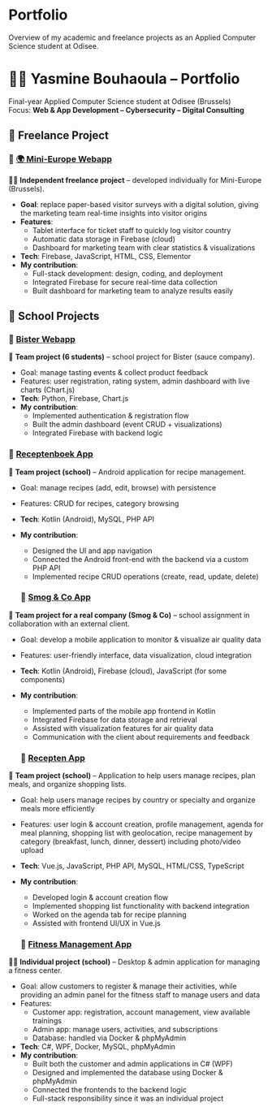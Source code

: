 # Portfolio
Overview of my academic and freelance projects as an Applied Computer Science student at Odisee.


# 👩‍💻 Yasmine Bouhaoula – Portfolio  

Final-year Applied Computer Science student at Odisee (Brussels)  
Focus: **Web & App Development – Cybersecurity – Digital Consulting**  

## 💼 Freelance Project

### 🔹 [🌍 Mini-Europe Webapp](https://github.com/yasmiine19/mini-europe-webapp)  
👩‍💻 **Independent freelance project** – developed individually for Mini-Europe (Brussels).  
- **Goal**: replace paper-based visitor surveys with a digital solution, giving the marketing team real-time insights into visitor origins  
- **Features**:  
  - Tablet interface for ticket staff to quickly log visitor country  
  - Automatic data storage in Firebase (cloud)  
  - Dashboard for marketing team with clear statistics & visualizations  
- **Tech**: Firebase, JavaScript, HTML, CSS, Elementor  
- **My contribution**:  
  - Full-stack development: design, coding, and deployment  
  - Integrated Firebase for secure real-time data collection  
  - Built dashboard for marketing team to analyze results easily  


## 🚀 School Projects  

### 🔹 [Bister Webapp](https://github.com/yasmiine19/Bister-Tasting-webapp)  
👥 **Team project (6 students)** – school project for Bister (sauce company).  
- Goal: manage tasting events & collect product feedback  
- Features: user registration, rating system, admin dashboard with live charts (Chart.js)  
- **Tech**: Python, Firebase, Chart.js  
- **My contribution**:  
  - Implemented authentication & registration flow  
  - Built the admin dashboard (event CRUD + visualizations)  
  - Integrated Firebase with backend logic
    

### 🔹 [Receptenboek App](https://github.com/yasmiine19/Receptenboek-kotlin-app)  
👥 **Team project (school)** – Android application for recipe management.  
- Goal: manage recipes (add, edit, browse) with persistence  
- Features: CRUD for recipes, category browsing  
- **Tech**: Kotlin (Android), MySQL, PHP API  
- **My contribution**:  
  - Designed the UI and app navigation  
  - Connected the Android front-end with the backend via a custom PHP API  
  - Implemented recipe CRUD operations (create, read, update, delete)
 

  ### 🔹 [Smog & Co App](https://github.com/yasmiine19/Smog-Co-project)  
👥 **Team project for a real company (Smog & Co)** – school assignment in collaboration with an external client.  
- Goal: develop a mobile application to monitor & visualize air quality data  
- Features: user-friendly interface, data visualization, cloud integration  
- **Tech**: Kotlin (Android), Firebase (cloud), JavaScript (for some components)  
- **My contribution**:  
  - Implemented parts of the mobile app frontend in Kotlin  
  - Integrated Firebase for data storage and retrieval  
  - Assisted with visualization features for air quality data  
  - Communication with the client about requirements and feedback


  ### 🔹 [Recepten App](#)  
👥 **Team project (school)** – Application to help users manage recipes, plan meals, and organize shopping lists.  
- Goal: help users manage recipes by country or specialty and organize meals more efficiently  
- Features: user login & account creation, profile management, agenda for meal planning, shopping list with geolocation, recipe management by category (breakfast, lunch, dinner, dessert) including photo/video upload  
- **Tech**: Vue.js, JavaScript, PHP API, MySQL, HTML/CSS, TypeScript  
- **My contribution**:  
  - Developed login & account creation flow  
  - Implemented shopping list functionality with backend integration  
  - Worked on the agenda tab for recipe planning  
  - Assisted with frontend UI/UX in Vue.js
 

  ### 🔹 [Fitness Management App](https://github.com/yasmiine19/FitnessApp-WPF)  
👩‍💻 **Individual project (school)** – Desktop & admin application for managing a fitness center.  
- Goal: allow customers to register & manage their activities, while providing an admin panel for the fitness staff to manage users and data  
- Features:  
  - Customer app: registration, account management, view available trainings  
  - Admin app: manage users, activities, and subscriptions  
  - Database: handled via Docker & phpMyAdmin  
- **Tech**: C#, WPF, Docker, MySQL, phpMyAdmin  
- **My contribution**:  
  - Built both the customer and admin applications in C# (WPF)  
  - Designed and implemented the database using Docker & phpMyAdmin  
  - Connected the frontends to the backend logic  
  - Full-stack responsibility since it was an individual project  
